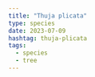 ```yaml
---
title: "Thuja plicata"
type: species
date: 2023-07-09
hashtag: thuja-plicata
tags:
  - species
  - tree
---
```

